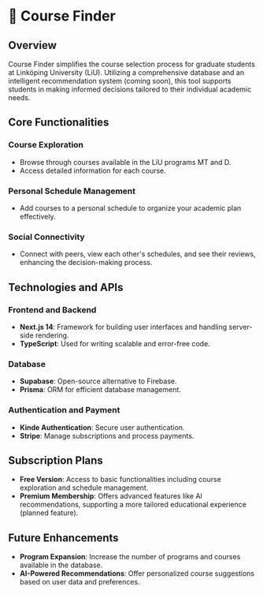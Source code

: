 # 🧭 Course Finder

## Overview

Course Finder simplifies the course selection process for graduate students at Linköping University (LiU). Utilizing a comprehensive database and an intelligent recommendation system (coming soon), this tool supports students in making informed decisions tailored to their individual academic needs.

## Core Functionalities

### Course Exploration

- Browse through courses available in the LiU programs MT and D.
- Access detailed information for each course.

### Personal Schedule Management

- Add courses to a personal schedule to organize your academic plan effectively.

### Social Connectivity

- Connect with peers, view each other's schedules, and see their reviews, enhancing the decision-making process.

## Technologies and APIs

### Frontend and Backend

- **Next.js 14**: Framework for building user interfaces and handling server-side rendering.
- **TypeScript**: Used for writing scalable and error-free code.

### Database

- **Supabase**: Open-source alternative to Firebase.
- **Prisma**: ORM for efficient database management.

### Authentication and Payment

- **Kinde Authentication**: Secure user authentication.
- **Stripe**: Manage subscriptions and process payments.

## Subscription Plans

- **Free Version**: Access to basic functionalities including course exploration and schedule management.
- **Premium Membership**: Offers advanced features like AI recommendations, supporting a more tailored educational experience (planned feature).

## Future Enhancements

- **Program Expansion**: Increase the number of programs and courses available in the database.
- **AI-Powered Recommendations**: Offer personalized course suggestions based on user data and preferences.
